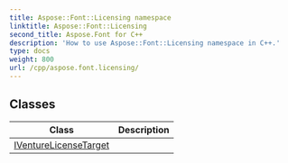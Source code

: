 ```yaml
---
title: Aspose::Font::Licensing namespace
linktitle: Aspose::Font::Licensing
second_title: Aspose.Font for C++
description: 'How to use Aspose::Font::Licensing namespace in C++.'
type: docs
weight: 800
url: /cpp/aspose.font.licensing/
---
```




## Classes

| Class | Description |
| --- | --- |
| [IVentureLicenseTarget](./iventurelicensetarget/) |  |
